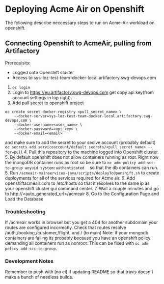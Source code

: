 # Deploying Acme Air on Openshift

The following describe neccessary steps to run on Acme-Air workload on openshift.

## Connecting Openshift to AcmeAir, pulling from Artifactory 

Prerequisits:
 - Logged onto Openshift cluster
 - Access to sys-loz-test-team-docker-local.artifactory.swg-devops.com
 
1. `oc login`
2. Login to https://eu.artifactory.swg-devops.com get copy api key(from account settings in top right).
3. Add pull secret to openshift project
```
oc create secret docker-registry <pull_secret_name> \
    --docker-server=sys-loz-test-team-docker-local.artifactory.swg-devops.com \
    --docker-username=<user_name> \
    --docker-password=<api_key> \
    --docker-email=<email>
  ```
  and make sure to add the secret to your secive account (probably default)
  ` oc secrets add serviceaccount/default secrets/<pull_secret_name> --for=pull `
4. Pull this repository to the machine logged into Openshift cluster.
5. By default openshift does not allow containers running as root. Right now the mongoDB container runs as root so be sure to `oc adm policy add-scc-to-group anyuid system:authenticated  ` so that the db containers can run.
5. Run `/acmeair-mainservices-java/scripts/deployToOpenshift.sh` to create deployments for all of the services required for Acme air. 
6. Add openshiftacmeair.com to /etc/hosts so that it resolves to the same ip as your openshift cluster gui command center.
7. Wait a couple minutes and go to http://<auto_generated_url>/acmeair
8. Go to the Configuration Page and Load the Database

### Troubleshooting
If /acmeair works in browser but you get a 404 for another subdomain your routes are configured incorrectly. Check that routes resolve /auth,/booking,/customer,/flight, and /  (to main) 
Note: If your mongodb containers are failing its probably because you have an openshift policy demanding all containers run as nonroot. This can be fixed with `oc adm policy add-scc-to-group`.


### Development Notes
Remember to push with [no ci] if updating README so that travis doesn't make a bunch of needless builds.
